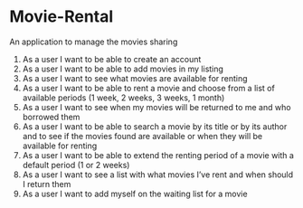 # Movie-Rental
An application to manage the movies sharing

1.	As a user I want to be able to create an account
2.	As a user I want to be able to add movies in my listing
3.	As a user I want to see what movies are available for renting
4.	As a user I want to be able to rent a movie and choose from a list of available periods (1 week, 2 weeks, 3 weeks, 1 month)
5.	As a user I want to see when my movies will be returned to me and who borrowed them
6.	As a user I want to be able to search a movie by its title or by its author and to see if the movies found are available or when they will be available for renting
7.	As a user I want to be able to extend the renting period of a movie with a default period (1 or 2 weeks)
8.	As a user I want to see a list with what movies I’ve rent and when should I return them
9.	As a user I want to add myself on the waiting list for a movie
